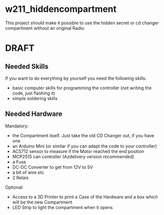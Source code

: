 # w211_hiddencompartment
This project should make it possible to use the hidden secret or cd changer compartment without an original Radio.

# DRAFT

## Needed Skills
If you want to do everything by yourself you need the following skills:
- basic computer skills for programming the controller (not writing the code, just flashing it)
- simple soldering skills


## Needed Hardware
Mandatory:
- the Compartment itself. Just take the old CD Changer out, if you have one
- an Arduino Mini (or similar if you can adapt the code to your controller)
- ACS712 sensor to measure if the Motor reached the end position
- MCP2515 can controller (Azdelivery version recommended)
- a Fuse
- DC-DC Converter to get from 12V to 5V
- a bit of wire etc
- 2 Relais

Optional:
- Access to a 3D Printer to print a Case of the Hardware and a box which will be the new Compartment
- LED Strip to light the compartment when it opens
